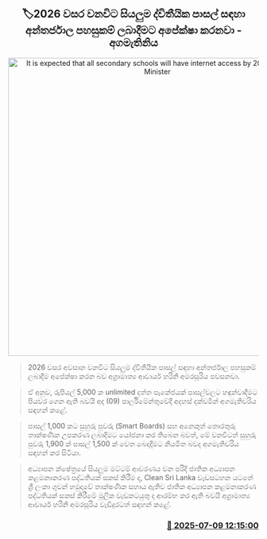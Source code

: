 <p align='center'><b><h2 align='center' title='It is expected that all secondary schools will have internet access by 2026 - Prime Minister'>🏷2026 වසර වනවිට සියලුම ද්විතීයික පාසල් සඳහා අන්තර්ජාල පහසුකම් ලබාදීමට අපේක්ෂා කරනවා - අගමැතිනිය</h2></b></p>
<p align='center'><img src='https://helakuru.sgp1.cdn.digitaloceanspaces.com/esana/images/lib/harini-amarasuriya-parliment-2025.jpg' width='600' alt='It is expected that all secondary schools will have internet access by 2026 - Prime Minister'></p>

> 2026 වසර අවසාන වනවිට සියලුම ද්විතීයික පාසල් සඳහා අන්තර්ජාල පහසුකම් ලබාදීම අපේක්ෂා කරන බව අග්‍රාමාත්‍ය ආචාර්ය හරිනි අමරසූරිය පවසනවා.

> ඒ අනුව, රුපියල් 5,000 ක unlimited දත්ත පැකේජයක් පාසල්වලට හඳුන්වාදීමට පියවර ගෙන ඇති බවයි අද (09) පාර්ලිමේන්තුවේදී අදහස් දක්වමින් අගමැතිවරිය සඳහන් කළේ.

> පාසල් 1,000 කට සුහුරු පුවරු (Smart Boards) සහ අනෙකුත් තොරතුරු තාක්ෂණික උපකරණ ලබාදීමට යෝජනා කර තිබෙන බවත්, මේ වනවිටත් සුහුරු පුවරු 1,900 ක් පාසල් 1,500 ක් වෙත බෙදාදීමට නියමිත බවද අගමැතිවරිය සඳහන් කර සිටියා.

> අධ්‍යාපන ක්ෂේත්‍රයේ සියලුම මට්ටම් ආවරණය වන පරිදි ජාතික අධ්‍යාපන කළමනාකරණ පද්ධතියක් සකස් කිරීම ද, Clean Sri Lanka වැඩසටහන යටතේ ශ්‍රී ලංකා ගුවන් හමුදාවේ තාක්ෂණික සහාය ඇතිව ජාතික අධ්‍යාපන කළමනාකරණ පද්ධතියක් සකස් කිරීමේ මූලික වැඩකටයුතු ද ආරම්භ කර ඇති බවයි අග්‍රාමාත්‍ය ආචාර්ය හරිනි අමරසූරිය වැඩිදුරටත් සඳහන් කළේ.



<h3 align='right'><a href='https://www.helakuru.lk/esana/p/111718/'>📅 2025-07-09 12:15:00</a></h3>
